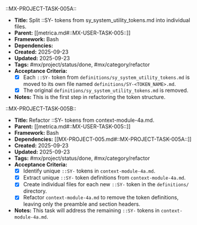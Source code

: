 ::MX-PROJECT-TASK-005A::
- **Title:** Split ::SY- tokens from sy_system_utility_tokens.md into individual files.
- **Parent:** [[metrica.md#::MX-USER-TASK-005::]]
- **Framework:** Bash
- **Dependencies:** 
- **Created:** 2025-09-23
- **Updated:** 2025-09-23
- **Tags:** #mx/project/status/done, #mx/category/refactor
- **Acceptance Criteria:**
    - [x] Each `::SY-` token from `definitions/sy_system_utility_tokens.md` is moved to its own file named `definitions/SY-<TOKEN_NAME>.md`.
    - [x] The original `definitions/sy_system_utility_tokens.md` is removed.
- **Notes:** This is the first step in refactoring the token structure.

::MX-PROJECT-TASK-005B::
- **Title:** Refactor ::SY- tokens from context-module-4a.md.
- **Parent:** [[metrica.md#::MX-USER-TASK-005::]]
- **Framework:** Bash
- **Dependencies:** [[MX-PROJECT-005.md#::MX-PROJECT-TASK-005A::]]
- **Created:** 2025-09-23
- **Updated:** 2025-09-23
- **Tags:** #mx/project/status/done, #mx/category/refactor
- **Acceptance Criteria:**
    - [x] Identify unique `::SY-` tokens in `context-module-4a.md`.
    - [x] Extract unique `::SY-` token definitions from `context-module-4a.md`.
    - [x] Create individual files for each new `::SY-` token in the `definitions/` directory.
    - [x] Refactor `context-module-4a.md` to remove the token definitions, leaving only the preamble and section headers.
- **Notes:** This task will address the remaining `::SY-` tokens in `context-module-4a.md`.
